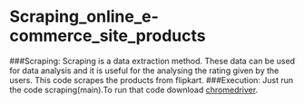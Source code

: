 # Scraping_online_e-commerce_site_products
###Scraping:
Scraping is a data extraction method. These data can be used for data analysis and it is useful for the analysing the rating given by the users. This code scrapes the products from flipkart.
###Execution:
Just run the code scraping(main).To run that code download [chromedriver](https://chromedriver.chromium.org/downloads).
